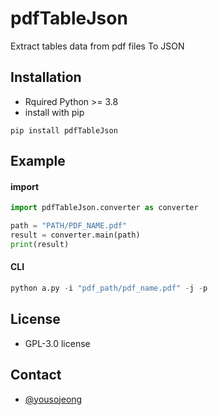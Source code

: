 # pdfTableJson
Extract tables data from pdf files To JSON

## Installation
- Rquired Python >= 3.8
- install with pip
```
pip install pdfTableJson
```

## Example
#### import
```py
import pdfTableJson.converter as converter

path = "PATH/PDF_NAME.pdf"
result = converter.main(path)
print(result)
```

#### CLI
```py
python a.py -i "pdf_path/pdf_name.pdf" -j -p
```

## License
- GPL-3.0 license

## Contact
- [@yousojeong](https://github.com/yousojeong)
